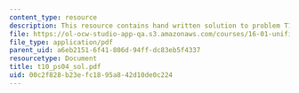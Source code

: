 ```yaml
---
content_type: resource
description: This resource contains hand written solution to problem T10.
file: https://ol-ocw-studio-app-qa.s3.amazonaws.com/courses/16-01-unified-engineering-i-ii-iii-iv-fall-2005-spring-2006/00c2f828b23efc1895a842d10de0c224_t10_ps04_sol.pdf
file_type: application/pdf
parent_uid: a6eb2151-6f41-806d-94ff-dc83eb5f4337
resourcetype: Document
title: t10_ps04_sol.pdf
uid: 00c2f828-b23e-fc18-95a8-42d10de0c224
---
```

